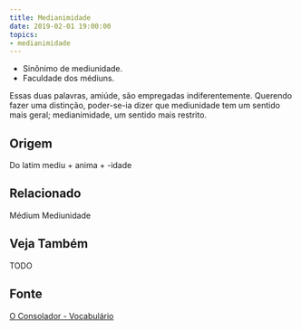 ```yaml
---
title: Medianimidade
date: 2019-02-01 19:00:00
topics:
- medianimidade
---
```


* Sinônimo de mediunidade. 
* Faculdade dos médiuns.

Essas duas palavras, amiúde, são empregadas indiferentemente. Querendo fazer uma
distinção, poder-se-ia dizer que mediunidade tem um sentido mais geral;
medianimidade, um sentido mais restrito.  

## Origem
Do latim mediu + anima + -idade

## Relacionado
Médium
Mediunidade

## Veja Também
TODO

## Fonte
[O Consolador - Vocabulário](http://www.oconsolador.com.br/linkfixo/vocabulario/principal.html)
